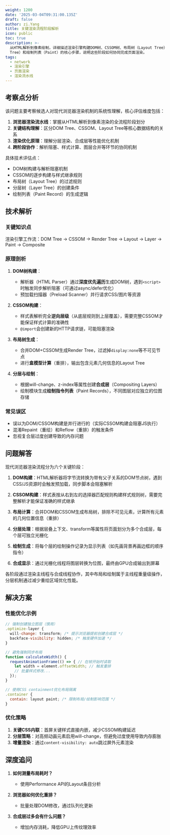```yaml
---
weight: 1200
date: '2025-03-04T09:31:00.135Z'
draft: false
author: zi.Yang
title: 关键渲染流程阶段解析
icon: public
toc: true
description: >-
  从HTML解析到像素绘制，详细描述渲染引擎构建DOM树、CSSOM树、布局树（Layout Tree）、分层树（Layer
  Tree）和绘制列表（Paint）的核心步骤，说明这些阶段如何协同完成页面渲染。
tags:
  - network
  - 渲染引擎
  - 页面渲染
  - 渲染流水线
---
```


## 考察点分析

该问题主要考察候选人对现代浏览器渲染机制的系统性理解，核心评估维度包括：
1. **浏览器渲染流水线**：掌握从HTML解析到像素渲染的全流程阶段划分
2. **关键结构理解**：区分DOM Tree、CSSOM、Layout Tree等核心数据结构的关系
3. **渲染优化原理**：理解分层渲染、合成层等性能优化机制
4. **跨阶段协作**：解析阻塞、样式计算、图层合并等环节的协同机制

具体技术评估点：
- DOM树构建与解析阻塞机制
- CSSOM的逐步构建与样式继承规则
- 布局树（Layout Tree）的过滤规则
- 分层树（Layer Tree）的创建条件
- 绘制列表（Paint Record）的生成逻辑

## 技术解析

### 关键知识点
渲染引擎工作流：DOM Tree → CSSOM → Render Tree → Layout → Layer → Paint → Composite

### 原理剖析
1. **DOM树构建**：
   - 解析器（HTML Parser）通过**深度优先遍历**生成DOM树，遇到`<script>`时触发同步解析阻塞（可通过async/defer优化）
   - 预加载扫描器（Preload Scanner）并行请求CSS/图片等资源

2. **CSSOM构建**：
   - 样式表解析完全**逆向层级**（从底层规则到上层覆盖），需要完整CSSOM才能保证样式计算的准确性
   - `@import`会创建新的HTTP请求链，可能阻塞渲染

3. **布局树生成**：
   - 合并DOM+CSSOM生成Render Tree，过滤掉`display:none`等不可见节点
   - 进行**盒模型计算**（重排），输出包含元素几何信息的Layout Tree

4. **分层与绘制**：
   - 根据will-change、z-index等属性创建**合成层**（Compositing Layers）
   - 绘制模块生成**绘制指令列表**（Paint Records），不同图层对应独立的位图存储

### 常见误区
- 误以为DOM/CSSOM构建是并行进行的（实际CSSOM构建会阻塞JS执行）
- 混淆Repaint（重绘）和Reflow（重排）的触发条件
- 忽视复合层过度创建导致的内存问题

## 问题解答

现代浏览器渲染流程分为六个关键阶段：

1. **DOM构建**：HTML解析器将字节流转换为带有父子关系的DOM节点树，遇到CSS/JS资源时会触发预加载，同步脚本会阻塞解析
   
2. **CSSOM构建**：样式表按从右到左的选择器匹配规则构建样式规则树，需要完整解析才能保证准确的样式继承

3. **布局计算**：合并DOM和CSSOM生成布局树，排除不可见元素，计算所有元素的几何位置信息（重排）

4. **分层处理**：根据层叠上下文、transform等属性将页面划分为多个合成层，每个层可独立光栅化

5. **绘制生成**：将每个层的绘制操作记录为显示列表（如先画背景再画边框的顺序指令）

6. **合成显示**：通过光栅化线程将图层转换为位图，最终由GPU合成输出到屏幕

各阶段通过渲染主线程与合成线程协作，其中布局和绘制属于主线程重量级操作，分层机制通过减少重绘区域优化性能。

## 解决方案

### 性能优化示例
```javascript
// 强制创建独立图层（慎用）
.optimize-layer {
  will-change: transform; /* 提示浏览器提前创建合成层 */
  backface-visibility: hidden; /* 触发硬件加速 */
}

// 避免强制同步布局
function calculateWidth() {
  requestAnimationFrame(() => { // 在帧开始时读取
    let width = element.offsetWidth; // 触发重排
    // 批量样式修改...
  });
}

// 使用CSS containment优化布局隔离
.container {
  contain: layout paint; /* 限制布局/绘制影响范围 */
}
```

### 优化策略
1. **关键CSS内联**：首屏关键样式直接内嵌，减少CSSOM构建延迟
2. **分层策略**：对高频动画元素启用will-change，但避免过度使用导致内存膨胀
3. **增量渲染**：通过`content-visibility: auto`跳过屏外元素渲染

## 深度追问

1. **如何测量布局耗时？**
   - 使用Performance API的Layout条目分析

2. **浏览器如何优化重排？**
   - 批量处理DOM修改，通过队列化更新

3. **合成层过多会有什么问题？**
   - 增加内存消耗，降低GPU上传纹理效率